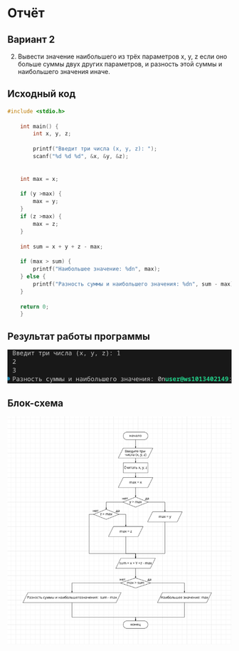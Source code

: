 # Отчёт

## Вариант 2
2. Вывести значение наибольшего из трёх параметров x, y, z если оно больше суммы двух других параметров, и разность этой суммы и наибольшего значения иначе.

## Исходный код
```c
#include <stdio.h>

    int main() {
        int x, y, z;

        printf("Введит три числа (x, y, z): ");
        scanf("%d %d %d", &x, &y, &z);
    

    int max = x;

    if (y >max) {
        max = y;
    }
    if (z >max) {
        max = z;
    }

    int sum = x + y + z - max;

    if (max > sum) {
        printf("Наибольшее значение: %dn", max);
    } else {
        printf("Разность суммы и наибольшего значения: %dn", sum - max);
    }

    return 0;
    }
```

## Результат работы программы
![Скриншот](pics2/1.png)

## Блок-схема
![Скриншот](pics2/2.png)


